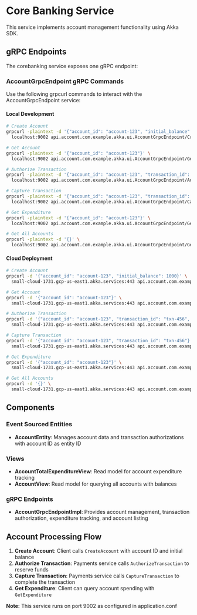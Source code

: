 # Core Banking Service

This service implements account management functionality using Akka SDK.

## gRPC Endpoints

The corebanking service exposes one gRPC endpoint:

### AccountGrpcEndpoint gRPC Commands

Use the following grpcurl commands to interact with the AccountGrpcEndpoint service:

#### Local Development
```bash
# Create Account
grpcurl -plaintext -d '{"account_id": "account-123", "initial_balance": 1000}' \
  localhost:9002 api.account.com.example.akka.ui.AccountGrpcEndpoint/CreateAccount
```

```bash
# Get Account
grpcurl -plaintext -d '{"account_id": "account-123"}' \
  localhost:9002 api.account.com.example.akka.ui.AccountGrpcEndpoint/GetAccount
```
```bash
# Authorize Transaction
grpcurl -plaintext -d '{"account_id": "account-123", "transaction_id": "txn-456", "amount": 500}' \
  localhost:9002 api.account.com.example.akka.ui.AccountGrpcEndpoint/AuthorizeTransaction
```
```bash
# Capture Transaction
grpcurl -plaintext -d '{"account_id": "account-123", "transaction_id": "txn-456"}' \
  localhost:9002 api.account.com.example.akka.ui.AccountGrpcEndpoint/CaptureTransaction
```
```bash
# Get Expenditure
grpcurl -plaintext -d '{"account_id": "account-123"}' \
  localhost:9002 api.account.com.example.akka.ui.AccountGrpcEndpoint/GetExpenditure
```

```bash
# Get All Accounts
grpcurl -plaintext -d '{}' \
  localhost:9002 api.account.com.example.akka.ui.AccountGrpcEndpoint/GetAllAccounts
```

#### Cloud Deployment
```bash
# Create Account
grpcurl -d '{"account_id": "account-123", "initial_balance": 1000}' \
  small-cloud-1731.gcp-us-east1.akka.services:443 api.account.com.example.akka.ui.AccountGrpcEndpoint/CreateAccount
```
```bash
# Get Account
grpcurl -d '{"account_id": "account-123"}' \
  small-cloud-1731.gcp-us-east1.akka.services:443 api.account.com.example.akka.ui.AccountGrpcEndpoint/GetAccount
```
```bash
# Authorize Transaction
grpcurl -d '{"account_id": "account-123", "transaction_id": "txn-456", "amount": 500}' \
  small-cloud-1731.gcp-us-east1.akka.services:443 api.account.com.example.akka.ui.AccountGrpcEndpoint/AuthorizeTransaction
```
```bash
# Capture Transaction
grpcurl -d '{"account_id": "account-123", "transaction_id": "txn-456"}' \
  small-cloud-1731.gcp-us-east1.akka.services:443 api.account.com.example.akka.ui.AccountGrpcEndpoint/CaptureTransaction
```
```bash
# Get Expenditure
grpcurl -d '{"account_id": "account-123"}' \
  small-cloud-1731.gcp-us-east1.akka.services:443 api.account.com.example.akka.ui.AccountGrpcEndpoint/GetExpenditure
```

```bash
# Get All Accounts
grpcurl -d '{}' \
  small-cloud-1731.gcp-us-east1.akka.services:443 api.account.com.example.akka.ui.AccountGrpcEndpoint/GetAllAccounts
```

## Components

### Event Sourced Entities
- **AccountEntity**: Manages account data and transaction authorizations with account ID as entity ID

### Views
- **AccountTotalExpenditureView**: Read model for account expenditure tracking
- **AccountView**: Read model for querying all accounts with balances

### gRPC Endpoints
- **AccountGrpcEndpointImpl**: Provides account management, transaction authorization, expenditure tracking, and account listing

## Account Processing Flow

1. **Create Account**: Client calls `CreateAccount` with account ID and initial balance
2. **Authorize Transaction**: Payments service calls `AuthorizeTransaction` to reserve funds
3. **Capture Transaction**: Payments service calls `CaptureTransaction` to complete the transaction
4. **Get Expenditure**: Client can query account spending with `GetExpenditure`

**Note:** This service runs on port 9002 as configured in application.conf